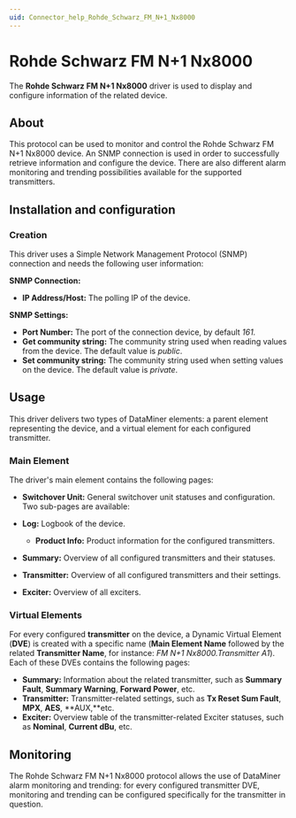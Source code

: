 ```yaml
---
uid: Connector_help_Rohde_Schwarz_FM_N+1_Nx8000
---
```


# Rohde Schwarz FM N+1 Nx8000

The **Rohde Schwarz FM N+1 Nx8000** driver is used to display and configure information of the related device.

## About

This protocol can be used to monitor and control the Rohde Schwarz FM N+1 Nx8000 device. An SNMP connection is used in order to successfully retrieve information and configure the device. There are also different alarm monitoring and trending possibilities available for the supported transmitters.

## Installation and configuration

### Creation

This driver uses a Simple Network Management Protocol (SNMP) connection and needs the following user information:

**SNMP Connection:**

- **IP Address/Host:** The polling IP of the device.

**SNMP Settings:**

- **Port Number:** The port of the connection device, by default *161.*
- **Get community string:** The community string used when reading values from the device. The default value is *public*.
- **Set community string:** The community string used when setting values on the device. The default value is *private*.

## Usage

This driver delivers two types of DataMiner elements: a parent element representing the device, and a virtual element for each configured transmitter.

### Main Element

The driver's main element contains the following pages:

- **Switchover Unit:** General switchover unit statuses and configuration. Two sub-pages are available:

- **Log:** Logbook of the device.
  - **Product Info:** Product information for the configured transmitters.

- **Summary:** Overview of all configured transmitters and their statuses.

- **Transmitter:** Overview of all configured transmitters and their settings.

- **Exciter:** Overview of all exciters.

### Virtual Elements

For every configured **transmitter** on the device, a Dynamic Virtual Element (**DVE**) is created with a specific name (**Main Element Name** followed by the related **Transmitter Name**, for instance: *FM N+1 Nx8000.Transmitter A1*). Each of these DVEs contains the following pages:

- **Summary:** Information about the related transmitter, such as **Summary Fault**, **Summary Warning**, **Forward Power**, etc.
- **Transmitter:** Transmitter-related settings, such as **Tx Reset Sum Fault**, **MPX**, **AES**, **AUX,**etc.
- **Exciter:** Overview table of the transmitter-related Exciter statuses, such as **Nominal**, **Current dBu**, etc.

## Monitoring

The Rohde Schwarz FM N+1 Nx8000 protocol allows the use of DataMiner alarm monitoring and trending: for every configured transmitter DVE, monitoring and trending can be configured specifically for the transmitter in question.
